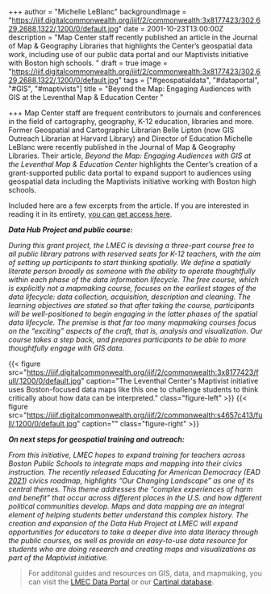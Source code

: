 +++
author = "Michelle LeBlanc"
backgroundImage = "https://iiif.digitalcommonwealth.org/iiif/2/commonwealth:3x8177423/302,629,2688,1322/,1200/0/default.jpg"
date = 2001-10-23T13:00:00Z
description = "Map Center staff recently published an article in the Journal of Map & Geography Libraries that highlights the Center’s geospatial data work, including use of our public data portal and our Maptivists initiative with Boston high schools. "
draft = true
image = "https://iiif.digitalcommonwealth.org/iiif/2/commonwealth:3x8177423/302,629,2688,1322/,1200/0/default.jpg"
tags = ["#geospatialdata", "#dataportal", "#GIS", "#maptivists"]
title = "Beyond the Map: Engaging Audiences with GIS at the Leventhal Map & Education Center "

+++
Map Center staff are frequent contributors to journals and conferences in the field of cartography, geography, K-12 education, libraries and more. Former Geospatial and Cartographic Librarian Belle Lipton (now GIS Outreach Librarian at Harvard Library) and Director of Education Michelle LeBlanc were recently published in the Journal of Map & Geography Libraries. Their article, _Beyond the Map: Engaging Audiences with GIS at the Leventhal Map & Education Center_ highlights the Center’s creation of a grant-supported public data portal to expand support to audiences using geospatial data including the Maptivists initiative working with Boston high schools.

Included here are a few excerpts from the article. If you are interested in reading it in its entirety, [you can get access here](https://www.tandfonline.com/doi/full/10.1080/15420353.2021.1944949).

**_Data Hub Project and public course:_**

_During this grant project, the LMEC is devising a three-part course free to all public library patrons with reserved seats for K-12 teachers, with the aim of setting up participants to start thinking spatially. We define a spatially literate person broadly as someone with the ability to operate thoughtfully within each phase of the data information lifecycle. The free course, which is explicitly not a mapmaking course, focuses on the earliest stages of the data lifecycle: data collection, acquisition, description and cleaning. The learning objectives are stated so that after taking the course, participants will be well-positioned to begin engaging in the latter phases of the spatial data lifecycle. The premise is that far too many mapmaking courses focus on the “exciting” aspects of the craft, that is, analysis and visualization. Our course takes a step back, and prepares participants to be able to more thoughtfully engage with GIS data._

{{< figure src="https://iiif.digitalcommonwealth.org/iiif/2/commonwealth:3x8177423/full/,1200/0/default.jpg" caption="The Leventhal Center's Maptivist initiative uses Boston-focused data maps like this one to challenge students to think critically about how data can be interpreted." class="figure-left" >}}
{{< figure src="https://iiif.digitalcommonwealth.org/iiif/2/commonwealth:s4657c413/full/,1200/0/default.jpg" caption="" class="figure-right" >}}

**_On next steps for geospatial training and outreach:_**

_From this initiative, LMEC hopes to expand training for teachers across Boston Public Schools to integrate maps and mapping into their civics instruction. The recently released Educating for American Democracy (EAD_ [_2021_](https://www.tandfonline.com/eprint/WVNVSXT9NVKQWFNVINCU/full?target=10.1080/15420353.2021.1944949)_) civics roadmap, highlights “Our Changing Landscape” as one of its central themes. This theme addresses the “complex experiences of harm and benefit” that occur across different places in the U.S. and how different political communities develop. Maps and data mapping are an integral element of helping students better understand this complex history. The creation and expansion of the Data Hub Project at LMEC will expand opportunities for educators to take a deeper dive into data literacy through the public courses, as well as provide an easy-to-use data resource for students who are doing research and creating maps and visualizations as part of the Maptivist initiative._

> For additonal guides and resources on GIS, data, and mapmaking, you can visit the [LMEC Data Portal](https://data.leventhalmap.org/#/)  or our [Cartinal database](https://cartinal.leventhalmap.org/).